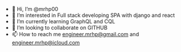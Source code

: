 - 👋 Hi, I’m @mrhp00
- 👀 I’m interested in Full stack developing SPA with django and react
- 🌱 I’m currently learning GraphQL and CQL
- 💞️ I’m looking to collaborate on GITHUB
- 📫 How to reach me engineer.mrhp@gmail.com and engineer.mrhp@icloud.com

<!---
mrhp00/mrhp00 is a ✨ special ✨ repository because its `README.md` (this file) appears on your GitHub profile.
You can click the Preview link to take a look at your changes.
--->
